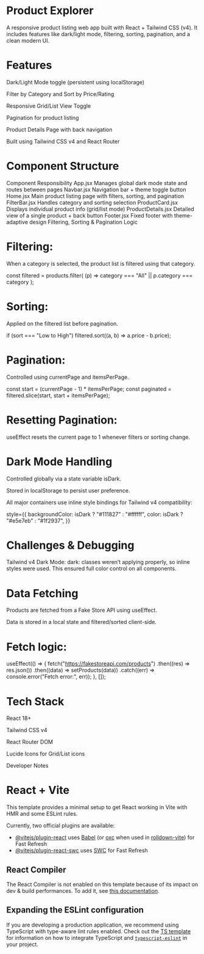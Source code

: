 # Product Explorer

A responsive product listing web app built with React + Tailwind CSS (v4).
It includes features like dark/light mode, filtering, sorting, pagination, and a clean modern UI.

# Features

Dark/Light Mode toggle (persistent using localStorage)

Filter by Category and Sort by Price/Rating

Responsive Grid/List View Toggle

Pagination for product listing

Product Details Page with back navigation

Built using Tailwind CSS v4 and React Router

# Component Structure
Component	Responsibility
App.jsx	Manages global dark mode state and routes between pages
Navbar.jsx	Navigation bar + theme toggle button
Home.jsx	Main product listing page with filters, sorting, and pagination
FilterBar.jsx	Handles category and sorting selection
ProductCard.jsx	Displays individual product info (grid/list mode)
ProductDetails.jsx	Detailed view of a single product + back button
Footer.jsx	Fixed footer with theme-adaptive design
Filtering, Sorting & Pagination Logic

# Filtering:
When a category is selected, the product list is filtered using that category.

const filtered = products.filter(
  (p) => category === "All" || p.category === category
);

# Sorting:
Applied on the filtered list before pagination.

if (sort === "Low to High") filtered.sort((a, b) => a.price - b.price);

# Pagination:
Controlled using currentPage and itemsPerPage.

const start = (currentPage - 1) * itemsPerPage;
const paginated = filtered.slice(start, start + itemsPerPage);

# Resetting Pagination:
useEffect resets the current page to 1 whenever filters or sorting change.

# Dark Mode Handling

Controlled globally via a state variable isDark.

Stored in localStorage to persist user preference.

All major containers use inline style bindings for Tailwind v4 compatibility:

style={{
  backgroundColor: isDark ? "#111827" : "#ffffff",
  color: isDark ? "#e5e7eb" : "#1f2937",
}}

# Challenges & Debugging

Tailwind v4 Dark Mode:
dark: classes weren’t applying properly, so inline styles were used.
This ensured full color control on all components.

# Data Fetching

Products are fetched from a Fake Store API using useEffect.

Data is stored in a local state and filtered/sorted client-side.

# Fetch logic:

useEffect(() => {
  fetch("https://fakestoreapi.com/products")
    .then((res) => res.json())
    .then((data) => setProducts(data))
    .catch((err) => console.error("Fetch error:", err));
}, []);

# Tech Stack

React 18+

Tailwind CSS v4

React Router DOM

Lucide Icons for Grid/List icons

Developer Notes


# React + Vite

This template provides a minimal setup to get React working in Vite with HMR and some ESLint rules.

Currently, two official plugins are available:

- [@vitejs/plugin-react](https://github.com/vitejs/vite-plugin-react/blob/main/packages/plugin-react) uses [Babel](https://babeljs.io/) (or [oxc](https://oxc.rs) when used in [rolldown-vite](https://vite.dev/guide/rolldown)) for Fast Refresh
- [@vitejs/plugin-react-swc](https://github.com/vitejs/vite-plugin-react/blob/main/packages/plugin-react-swc) uses [SWC](https://swc.rs/) for Fast Refresh

## React Compiler

The React Compiler is not enabled on this template because of its impact on dev & build performances. To add it, see [this documentation](https://react.dev/learn/react-compiler/installation).

## Expanding the ESLint configuration

If you are developing a production application, we recommend using TypeScript with type-aware lint rules enabled. Check out the [TS template](https://github.com/vitejs/vite/tree/main/packages/create-vite/template-react-ts) for information on how to integrate TypeScript and [`typescript-eslint`](https://typescript-eslint.io) in your project.

